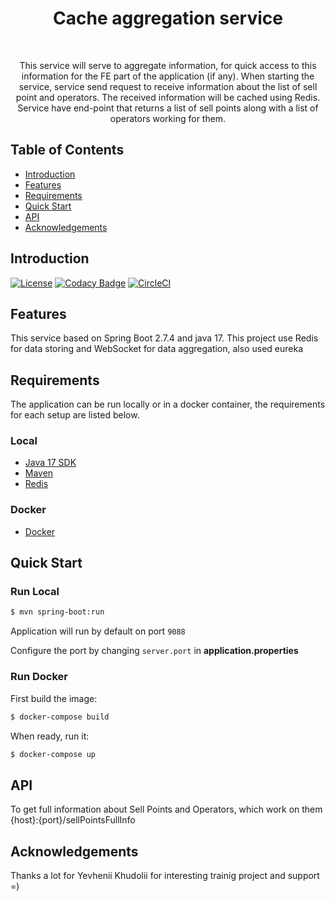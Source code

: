 <h1 align="center"> Cache aggregation service </h1> <br>

<p align="center">
  This service will serve to aggregate information, for quick access to this information for the FE part of the application (if any).
When starting the service, service send request to receive information about the list of sell point and operators.
The received information will be cached using Redis.
Service have end-point that returns a list of sell points along with a list of operators working for them.
</p>


## Table of Contents

- [Introduction](#introduction)
- [Features](#features)
- [Requirements](#requirements)
- [Quick Start](#quick-start)
- [API](#requirements)
- [Acknowledgements](#acknowledgements)




## Introduction

[![License](https://img.shields.io/badge/License-Apache%202.0-blue.svg)](https://opensource.org/licenses/Apache-2.0)
[![Codacy Badge](https://api.codacy.com/project/badge/Grade/e91606af4a364076a7058c5ea1c006a8)](https://www.codacy.com/app/joneubank/microservice-template-java?utm_source=github.com&amp;utm_medium=referral&amp;utm_content=overture-stack/microservice-template-java&amp;utm_campaign=Badge_Grade)
[![CircleCI](https://circleci.com/gh/overture-stack/microservice-template-java/tree/master.svg?style=shield)](https://circleci.com/gh/overture-stack/microservice-template-java/tree/master)

## Features
This service based on Spring Boot 2.7.4 and java 17.
This project use Redis for data storing and WebSocket for data aggregation, also used eureka

## Requirements
The application can be run locally or in a docker container, the requirements for each setup are listed below.

### Local
* [Java 17 SDK](https://www.oracle.com/java/technologies/downloads/#java17)
* [Maven](https://maven.apache.org/download.cgi)
* [Redis](https://github.com/microsoftarchive/redis/releases/tag/win-3.2.100)


### Docker
* [Docker](https://www.docker.com/get-docker)


## Quick Start

### Run Local
```bash
$ mvn spring-boot:run
```

Application will run by default on port `9088`

Configure the port by changing `server.port` in __application.properties__


### Run Docker

First build the image:
```bash
$ docker-compose build
```

When ready, run it:
```bash
$ docker-compose up
```

## API
To get full information about Sell Points and Operators, which work on them
{host}:{port}/sellPointsFullInfo

## Acknowledgements
Thanks a lot for Yevhenii Khudolii for interesting trainig project and support =)
